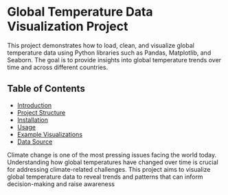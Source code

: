# Global Temperature Data Visualization Project

This project demonstrates how to load, clean, and visualize global temperature data using Python libraries such as Pandas, Matplotlib, and Seaborn. The goal is to provide insights into global temperature trends over time and across different countries.

## Table of Contents

- [Introduction](#introduction)
- [Project Structure](#project-structure)
- [Installation](#installation)
- [Usage](#usage)
- [Example Visualizations](#example-visualizations)
- [Data Source](#data-source)

Climate change is one of the most pressing issues facing the world today. Understanding how global temperatures have changed over time is crucial for addressing climate-related challenges. This project aims to visualize global temperature data to reveal trends and patterns that can inform decision-making and raise awareness

